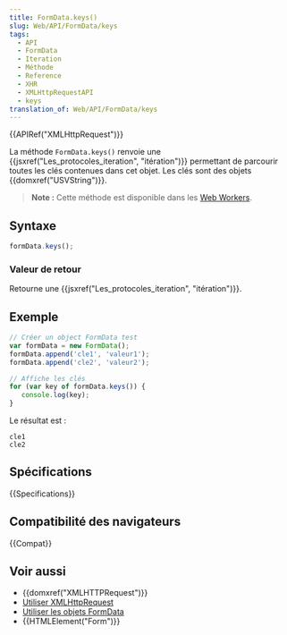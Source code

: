 ```yaml
---
title: FormData.keys()
slug: Web/API/FormData/keys
tags:
  - API
  - FormData
  - Iteration
  - Méthode
  - Reference
  - XHR
  - XMLHttpRequestAPI
  - keys
translation_of: Web/API/FormData/keys
---
```

{{APIRef("XMLHttpRequest")}}

La méthode `FormData.keys()` renvoie une {{jsxref("Les_protocoles_iteration", "itération")}} permettant de parcourir toutes les clés contenues dans cet objet. Les clés sont des objets {{domxref("USVString")}}.

> **Note :** Cette méthode est disponible dans les [Web Workers](/fr/docs/Web/API/Web_Workers_API).

## Syntaxe

```js
formData.keys();
```

### Valeur de retour

Retourne une {{jsxref("Les_protocoles_iteration", "itération")}}.

## Exemple

```js
// Créer un object FormData test
var formData = new FormData();
formData.append('cle1', 'valeur1');
formData.append('cle2', 'valeur2');

// Affiche les clés
for (var key of formData.keys()) {
   console.log(key);
}
```

Le résultat est :

```
cle1
cle2
```

## Spécifications

{{Specifications}}

## Compatibilité des navigateurs

{{Compat}}

## Voir aussi

- {{domxref("XMLHTTPRequest")}}
- [Utiliser XMLHttpRequest](/fr/docs/Web/API/XMLHttpRequest/Utiliser_XMLHttpRequest)
- [Utiliser les objets FormData](/fr/docs/Web/API/FormData/Utilisation_objets_FormData)
- {{HTMLElement("Form")}}
